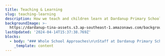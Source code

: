 ```yaml
---
title: Teaching & Learning
slug: teaching-learning
description: How we teach and children learn at Dardanup Primary School
backgroundImage: >-
  https://dardanup-tina-assets.s3.ap-southeast-1.amazonaws.com/background-images/play-ropes.jpg
lastUpdated: '2024-04-14T15:37:38.769Z'
blocks:
  - body: "### Whole School Approaches\n\nStaff at Dardanup Primary School are accountable for the implementation of the Western Australian and Australian Curriculum through whole school teaching processes.\_The school’s Strategic Plan (Strategic Plan LINK) guides planning and assessment to maximise the learning program.\_Data is used to quantify the goals within the strategic plan.\_Some examples of current whole school programs include;\n\n* iMaths\n* Spelling Mastery\n* Guided Reading\n* Soapbox oral language\n* Brightpath writing\n* Accelerated Reading\_\n\nStudents also have access to specialised programs:\n\n* STEM -\_Science, Technology, Engineering and Mathematics (STEM) is a cross-disciplinary approach to teaching that increases student’s interest in STEM – related fields and improves student’s problem solving and critical analysis skills.\_Students from Pre-Primary through to Year 6 attend specialist STEM lessons with a teacher trained in STEM applications,\n* Instrumental Music –\_students perform at community concerts,\n* Choir -\_students in years 2 to 6 perform at community concerts and events throughout the Dardanup and Bunbury regions,\n* Art -\_a diversity of opportunities across Music, Dance, Visual Arts and Drama for all students to share their experiences on the public stage, including Maypole performances throughout the Dardanup and Bunbury regions,\n* French –\_students in years 1 to 6 access French lessons with specialist French teacher Madame Scott.\n\nValues Education forms the social and emotional curriculum that is used by teaching staff, students and the wider community.\_Care, Respect and Responsibility underpin the school’s philosophy.\n\n### Sustainability\n\nDardanup Primary School has been very deliberate with their approach to establishing a safe but exciting Nature Play area that continually grows with creative ideas. Physical play is enhanced with balancing beams, rope climbs, bucket swing, tree and log climbing.\_Students are challenged to respond to the environment by developing collaborative skills of negotiating, listening to others viewpoints, resolving issues amicably and teamwork.\n\nNature Play is spread throughout the school grounds and from community support the school boasts; climbing wall and net, rope course, multitude of different size and shaped rocks, parallel bars, wobble board and tight ropes.\n\nTogether with the community, P\\&C and School Council, the school has built sustainable practices throughout the school.\_Solar panels, water tanks, raised vegetable gardens and compost bins are some of the school’s commitment to a sustainable future.\_\_\n"
    _template: content
---
```


